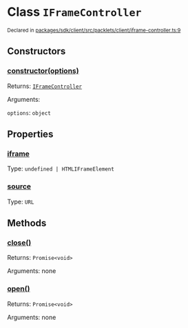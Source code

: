 # Class `IFrameController`
<sub>Declared in [packages/sdk/client/src/packlets/client/iframe-controller.ts:9](https://github.com/dxos/dxos/blob/main/packages/sdk/client/src/packlets/client/iframe-controller.ts#L9)</sub>





## Constructors
### [constructor(options)](https://github.com/dxos/dxos/blob/main/packages/sdk/client/src/packlets/client/iframe-controller.ts#L15)



Returns: <code>[IFrameController](/api/@dxos/client/classes/IFrameController)</code>

Arguments: 

`options`: <code>object</code>


## Properties
### [iframe](https://github.com/dxos/dxos/blob/main/packages/sdk/client/src/packlets/client/iframe-controller.ts#L34)
Type: <code>undefined | HTMLIFrameElement</code>

### [source](https://github.com/dxos/dxos/blob/main/packages/sdk/client/src/packlets/client/iframe-controller.ts#L30)
Type: <code>URL</code>


## Methods
### [close()](https://github.com/dxos/dxos/blob/main/packages/sdk/client/src/packlets/client/iframe-controller.ts#L50)



Returns: <code>Promise&lt;void&gt;</code>

Arguments: none

### [open()](https://github.com/dxos/dxos/blob/main/packages/sdk/client/src/packlets/client/iframe-controller.ts#L38)



Returns: <code>Promise&lt;void&gt;</code>

Arguments: none
